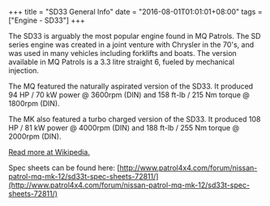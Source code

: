 +++
title = "SD33 General Info"
date = "2016-08-01T01:01:01+08:00"
tags = ["Engine - SD33"]
+++

The SD33 is arguably the most popular engine found in MQ Patrols. The SD series engine was created in a joint venture with Chrysler in the 70's, and was used in many vehicles including forklifts and boats. The version available in MQ Patrols is a 3.3 litre straight 6, fueled by mechanical injection.

The MQ featured the naturally aspirated version of the SD33. It produced 94 HP / 70 kW power @ 3600rpm (DIN) and 158 ft-lb / 215 Nm torque @ 1800rpm (DIN).

The MK also featured a turbo charged version of the SD33. It produced 108 HP / 81 kW power @ 4000rpm (DIN) and 188 ft-lb / 255 Nm torque @ 2000rpm (DIN).

[Read more at Wikipedia.](http://en.wikipedia.org/wiki/Nissan_SD_engine)

Spec sheets can be found here: [http://www.patrol4x4.com/forum/nissan-patrol-mq-mk-12/sd33t-spec-sheets-72811/](http://www.patrol4x4.com/forum/nissan-patrol-mq-mk-12/sd33t-spec-sheets-72811/)
